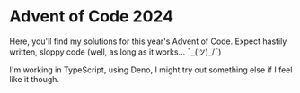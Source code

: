# Advent of Code 2024
Here, you'll find my solutions for this year's Advent of Code. Expect hastily written, sloppy code (well, as long as it works... ¯\_(ツ)_/¯) 

I'm working in TypeScript, using Deno, I might try out something else if I feel like it though.
